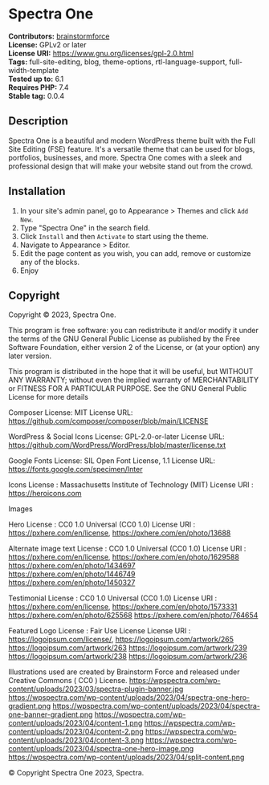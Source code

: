 # Spectra One #
**Contributors:** [brainstormforce](https://profiles.wordpress.org/brainstormforce/)  
**License:** GPLv2 or later  
**License URI:** https://www.gnu.org/licenses/gpl-2.0.html  
**Tags:** full-site-editing, blog, theme-options, rtl-language-support, full-width-template  
**Tested up to:** 6.1  
**Requires PHP:** 7.4  
**Stable tag:** 0.0.4  

## Description ##

Spectra One is a beautiful and modern WordPress theme built with the Full Site Editing (FSE) feature. It's a versatile theme that can be used for blogs, portfolios, businesses, and more. Spectra One comes with a sleek and professional design that will make your website stand out from the crowd.


## Installation ##

1. In your site's admin panel, go to Appearance > Themes and click `Add New`.
2. Type "Spectra One" in the search field.
3. Click `Install` and then `Activate` to start using the theme.
4. Navigate to Appearance > Editor.
5. Edit the page content as you wish, you can add, remove or customize any of the blocks.
6. Enjoy

## Copyright ##

Copyright © 2023, Spectra One.

This program is free software: you can redistribute it and/or modify
it under the terms of the GNU General Public License as published by
the Free Software Foundation, either version 2 of the License, or
(at your option) any later version.

This program is distributed in the hope that it will be useful,
but WITHOUT ANY WARRANTY; without even the implied warranty of
MERCHANTABILITY or FITNESS FOR A PARTICULAR PURPOSE. See the GNU General Public License for more details

Composer
License: MIT
License URL: https://github.com/composer/composer/blob/main/LICENSE

WordPress & Social Icons
License: GPL-2.0-or-later
License URL: https://github.com/WordPress/WordPress/blob/master/license.txt

Google Fonts
License: SIL Open Font License, 1.1
License URL: https://fonts.google.com/specimen/Inter 

Icons
License : Massachusetts Institute of Technology (MIT) 
License URI : https://heroicons.com


Images

Hero
License : CC0 1.0 Universal (CC0 1.0)
License URI : https://pxhere.com/en/license,
https://pxhere.com/en/photo/13688

Alternate image text
License : CC0 1.0 Universal (CC0 1.0)
License URI : https://pxhere.com/en/license,
https://pxhere.com/en/photo/1629588
https://pxhere.com/en/photo/1434697
https://pxhere.com/en/photo/1446749
https://pxhere.com/en/photo/1450327

Testimonial
License : CC0 1.0 Universal (CC0 1.0)
License URI : https://pxhere.com/en/license,
https://pxhere.com/en/photo/1573331
https://pxhere.com/en/photo/625568
https://pxhere.com/en/photo/764654

Featured Logo
License : Fair Use License
License URI : https://logoipsum.com/license/,
https://logoipsum.com/artwork/265
https://logoipsum.com/artwork/263
https://logoipsum.com/artwork/239
https://logoipsum.com/artwork/238
https://logoipsum.com/artwork/236

Illustrations used are created by Brainstorm Force and released under Creative Commons ( CC0 ) License.
https://wpspectra.com/wp-content/uploads/2023/03/spectra-plugin-banner.jpg
https://wpspectra.com/wp-content/uploads/2023/04/spectra-one-hero-gradient.png
https://wpspectra.com/wp-content/uploads/2023/04/spectra-one-banner-gradient.png
https://wpspectra.com/wp-content/uploads/2023/04/content-1.png
https://wpspectra.com/wp-content/uploads/2023/04/content-2.png
https://wpspectra.com/wp-content/uploads/2023/04/content-3.png
https://wpspectra.com/wp-content/uploads/2023/04/spectra-one-hero-image.png
https://wpspectra.com/wp-content/uploads/2023/04/split-content.png


© Copyright Spectra One 2023, Spectra.